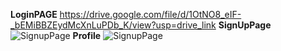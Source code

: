 **LoginPAGE**
https://drive.google.com/file/d/1OtNO8_eIF-_bEMiBBZEydMcXnLuPDb_K/view?usp=drive_link
**SignUpPage**
![SignupPage](https://drive.google.com/file/d/1lBH8iWIkpJQQWp5dFeYRcbsoXHR_hdbq/view?usp=drive_link)
**Profile**
![SignupPage](https://drive.google.com/file/d/1lBH8iWIkpJQQWp5dFeYRcbsoXHR_hdbq/view?usp=drive_link)





